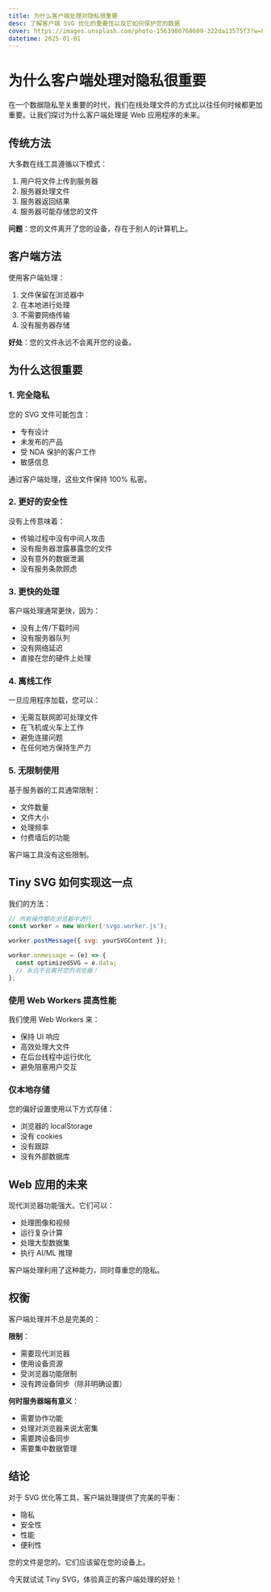 ```yaml
---
title: 为什么客户端处理对隐私很重要
desc: 了解客户端 SVG 优化的重要性以及它如何保护您的数据
cover: https://images.unsplash.com/photo-1563986768609-322da13575f3?w=800&h=400&fit=crop
datetime: 2025-01-01
---
```


# 为什么客户端处理对隐私很重要

在一个数据隐私至关重要的时代，我们在线处理文件的方式比以往任何时候都更加重要。让我们探讨为什么客户端处理是 Web 应用程序的未来。

## 传统方法

大多数在线工具遵循以下模式：

1. 用户将文件上传到服务器
2. 服务器处理文件
3. 服务器返回结果
4. 服务器可能存储您的文件

**问题**：您的文件离开了您的设备，存在于别人的计算机上。

## 客户端方法

使用客户端处理：

1. 文件保留在浏览器中
2. 在本地进行处理
3. 不需要网络传输
4. 没有服务器存储

**好处**：您的文件永远不会离开您的设备。

## 为什么这很重要

### 1. 完全隐私

您的 SVG 文件可能包含：
- 专有设计
- 未发布的产品
- 受 NDA 保护的客户工作
- 敏感信息

通过客户端处理，这些文件保持 100% 私密。

### 2. 更好的安全性

没有上传意味着：
- 传输过程中没有中间人攻击
- 没有服务器泄露暴露您的文件
- 没有意外的数据泄漏
- 没有服务条款顾虑

### 3. 更快的处理

客户端处理通常更快，因为：
- 没有上传/下载时间
- 没有服务器队列
- 没有网络延迟
- 直接在您的硬件上处理

### 4. 离线工作

一旦应用程序加载，您可以：
- 无需互联网即可处理文件
- 在飞机或火车上工作
- 避免连接问题
- 在任何地方保持生产力

### 5. 无限制使用

基于服务器的工具通常限制：
- 文件数量
- 文件大小
- 处理频率
- 付费墙后的功能

客户端工具没有这些限制。

## Tiny SVG 如何实现这一点

我们的方法：

```javascript
// 所有操作都在浏览器中进行
const worker = new Worker('svgo.worker.js');

worker.postMessage({ svg: yourSVGContent });

worker.onmessage = (e) => {
  const optimizedSVG = e.data;
  // 永远不会离开您的浏览器！
};
```

### 使用 Web Workers 提高性能

我们使用 Web Workers 来：
- 保持 UI 响应
- 高效处理大文件
- 在后台线程中运行优化
- 避免阻塞用户交互

### 仅本地存储

您的偏好设置使用以下方式存储：
- 浏览器的 localStorage
- 没有 cookies
- 没有跟踪
- 没有外部数据库

## Web 应用的未来

现代浏览器功能强大。它们可以：
- 处理图像和视频
- 运行复杂计算
- 处理大型数据集
- 执行 AI/ML 推理

客户端处理利用了这种能力，同时尊重您的隐私。

## 权衡

客户端处理并不总是完美的：

**限制**：
- 需要现代浏览器
- 使用设备资源
- 受浏览器功能限制
- 没有跨设备同步（除非明确设置）

**何时服务器端有意义**：
- 需要协作功能
- 处理对浏览器来说太密集
- 需要跨设备同步
- 需要集中数据管理

## 结论

对于 SVG 优化等工具，客户端处理提供了完美的平衡：
- 隐私
- 安全性
- 性能
- 便利性

您的文件是您的。它们应该留在您的设备上。

今天就试试 Tiny SVG，体验真正的客户端处理的好处！

